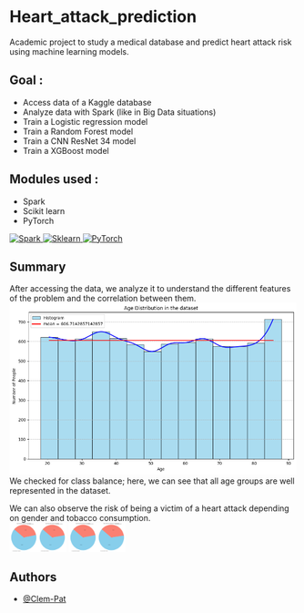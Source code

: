 # Heart_attack_prediction
Academic project to study a medical database and predict heart attack risk using machine learning models. 

## Goal : 
- Access data of a Kaggle database
- Analyze data with Spark (like in Big Data situations)
- Train a Logistic regression model
- Train a Random Forest model
- Train a CNN ResNet 34 model
- Train a XGBoost model 

## Modules used : 
- Spark
- Scikit learn
- PyTorch

<a href="https://spark.apache.org/" target="_blank" rel="noreferrer">
  <img src="https://upload.wikimedia.org/wikipedia/commons/f/f3/Apache_Spark_logo.svg" alt="Spark" width="50" height="50"/>
</a>

<a href="https://scikit-learn.org/stable/" target="_blank" rel="noreferrer">
  <img src="https://upload.wikimedia.org/wikipedia/commons/0/05/Scikit_learn_logo_small.svg" alt="Sklearn" width="50" height="50"/>
</a>

<a href="https://pytorch.org" target="_blank" rel="noreferrer">
  <img src="https://www.vectorlogo.zone/logos/pytorch/pytorch-icon.svg" alt="PyTorch" width="50" height="50"/>
</a>

## Summary

After accessing the data, we analyze it to understand the different features of the problem and the correlation between them. 
<br>
<img src="/Resources/output.png" alt="Age distribution in the dataset" width="1000"/>
<br>
We checked for class balance; here, we can see that all age groups are well represented in the dataset. 

We can also observe the risk of being a victim of a heart attack depending on gender and tobacco consumption. 
<br>
<img src="/Resources/output1.png" alt="Heart attack risk depending on gender" width="100"/>
<img src="/Resources/output2.png" alt="Heart attack risk depending on tobacco consumption" width="100"/>
<br>


## Authors

- [@Clem-Pat](https://www.github.com/Clem-Pat)
